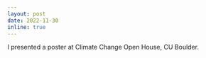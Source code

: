```yaml
---
layout: post
date: 2022-11-30 
inline: true
---
```


I presented a poster at Climate Change Open House, CU Boulder.
